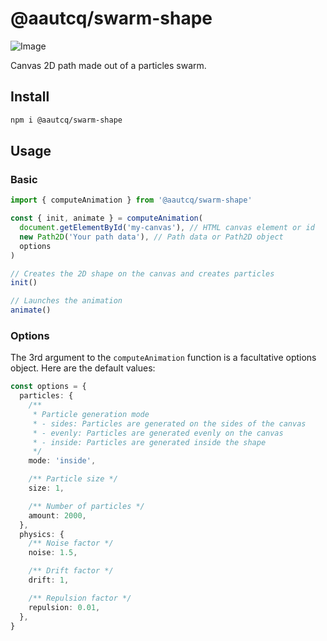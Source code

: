 # @aautcq/swarm-shape

![Image](https://github.com/user-attachments/assets/cde98d2f-dd9c-44ac-89fa-b0389da30adf)

Canvas 2D path made out of a particles swarm.

## Install

```bash
npm i @aautcq/swarm-shape
```

## Usage

### Basic

```ts
import { computeAnimation } from '@aautcq/swarm-shape'

const { init, animate } = computeAnimation(
  document.getElementById('my-canvas'), // HTML canvas element or id
  new Path2D('Your path data'), // Path data or Path2D object
  options
)

// Creates the 2D shape on the canvas and creates particles
init()

// Launches the animation
animate()
```

### Options

The 3rd argument to the `computeAnimation` function is a facultative options object. Here are the default values:

```ts
const options = {
  particles: {
    /**
     * Particle generation mode
     * - sides: Particles are generated on the sides of the canvas
     * - evenly: Particles are generated evenly on the canvas
     * - inside: Particles are generated inside the shape
     */
    mode: 'inside',

    /** Particle size */
    size: 1,

    /** Number of particles */
    amount: 2000,
  },
  physics: {
    /** Noise factor */
    noise: 1.5,

    /** Drift factor */
    drift: 1,

    /** Repulsion factor */
    repulsion: 0.01,
  },
}
```
